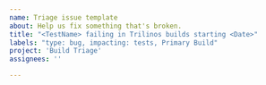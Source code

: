 ```yaml
---
name: Triage issue template
about: Help us fix something that's broken.
title: "<TestName> failing in Trilinos builds starting <Date>"
labels: "type: bug, impacting: tests, Primary Build"
project: 'Build Triage'
assignees: ''

---
```


